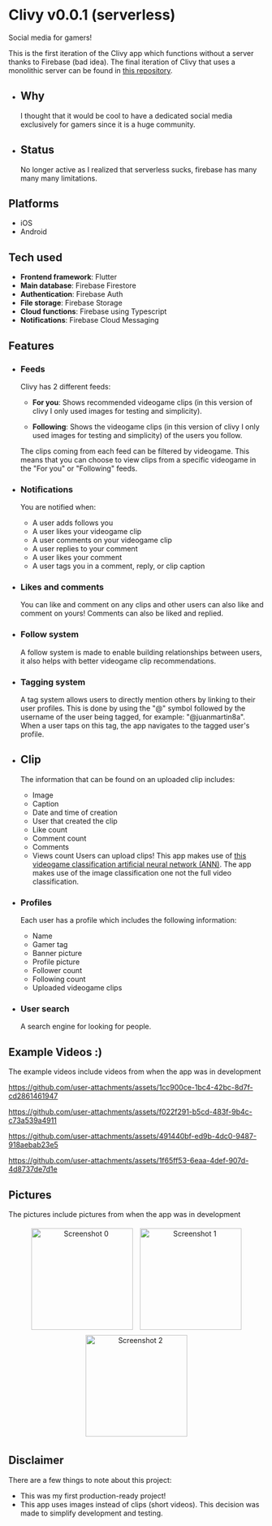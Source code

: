 # Clivy v0.0.1 (serverless)
Social media for gamers!

This is the first iteration of the Clivy app which functions without a server thanks to Firebase (bad idea). The final iteration of Clivy that uses a monolithic server can be found in [this repository](https://github.com/juanmartin8a/Clivy).


  - ## Why
    I thought that it would be cool to have a dedicated social media exclusively for gamers since it is a huge community.

  - ## Status
    No longer active as I realized that serverless sucks, firebase has many many many limitations.

## Platforms
- iOS
- Android

## Tech used
- **Frontend framework**: Flutter
- **Main database**: Firebase Firestore
- **Authentication**: Firebase Auth
- **File storage**: Firebase Storage
- **Cloud functions**: Firebase using Typescript
- **Notifications**: Firebase Cloud Messaging

## Features
- ### Feeds
  Clivy has 2 different feeds:
  
    - **For you**: Shows recommended videogame clips (in this version of clivy I only used images for testing and simplicity).
  
    - **Following**: Shows the videogame clips (in this version of clivy I only used images for testing and simplicity) of the users you follow.
  
  The clips coming from each feed can be filtered by videogame. This means that you can choose to view clips from a specific videogame in the "For you" or "Following" feeds.
- ### Notifications
  You are notified when:
    - A user adds follows you
    - A user likes your videogame clip
    - A user comments on your videogame clip
    - A user replies to your comment
    - A user likes your comment
    - A user tags you in a comment, reply, or clip caption
- ### Likes and comments
  You can like and comment on any clips and other users can also like and comment on yours! Comments can also be liked and replied.
- ### Follow system
  A follow system is made to enable building relationships between users, it also helps with better videogame clip recommendations.
- ### Tagging system
  A tag system allows users to directly mention others by linking to their user profiles. This is done by using the "@" symbol followed by the username of the user being tagged, for example: "@juanmartin8a". When a user taps on this tag, the app navigates to the tagged user's profile.
- ## Clip
  The information that can be found on an uploaded clip includes:
    - Image
    - Caption
    - Date and time of creation
    - User that created the clip
    - Like count
    - Comment count
    - Comments
    - Views count
  Users can upload clips! This app makes use of [this videogame classification artificial neural network (ANN)](https://github.com/juanmartin8a/Videogame-Video-Classification). The app makes use of the image classification one not the full video classification.
- ### Profiles
  Each user has a profile which includes the following information:
  - Name
  - Gamer tag
  - Banner picture
  - Profile picture
  - Follower count
  - Following count
  - Uploaded videogame clips  
- ### User search
  A search engine for looking for people.

## Example Videos :)
The example videos include videos from when the app was in development

https://github.com/user-attachments/assets/1cc900ce-1bc4-42bc-8d7f-cd2861461947



https://github.com/user-attachments/assets/f022f291-b5cd-483f-9b4c-c73a539a4911



https://github.com/user-attachments/assets/491440bf-ed9b-4dc0-9487-918aebab23e5



https://github.com/user-attachments/assets/1f65ff53-6eaa-4def-907d-4d8737de7d1e



## Pictures
The pictures include pictures from when the app was in development
<div style="text-align: center;">
  <img src="https://github.com/user-attachments/assets/32aff16b-ce20-409b-bcbc-aaa9e2786598" alt="Screenshot 0" width="200" style="max-width: 100%; height: auto; display: inline-block; margin: 5px;" />
  <img src="https://github.com/user-attachments/assets/0f2bf21c-e245-40c7-a5df-e1ae5e1a8f7a" alt="Screenshot 1" width="200" style="max-width: 100%; height: auto; display: inline-block; margin: 5px;" />
  <img src="https://github.com/user-attachments/assets/cd54744e-5936-44d4-a04c-71597f73e595" alt="Screenshot 2" width="200" style="max-width: 100%; height: auto; display: inline-block; margin: 5px;" />
</div>

## Disclaimer
There are a few things to note about this project:
  - This was my first production-ready project!
  - This app uses images instead of clips (short videos). This decision was made to simplify development and testing.
